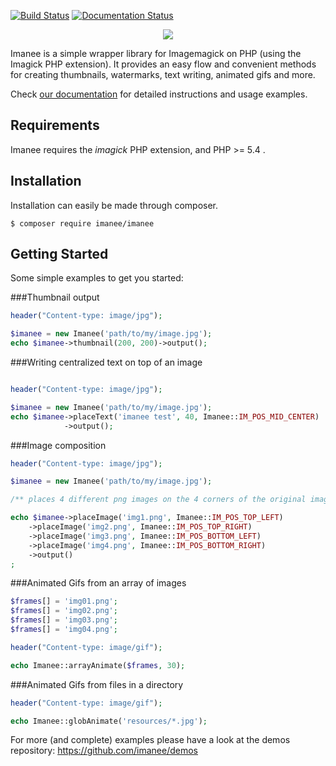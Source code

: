 [![Build Status](https://travis-ci.org/imanee/imanee.svg?branch=master)](https://travis-ci.org/imanee/imanee)
[![Documentation Status](https://readthedocs.org/projects/imanee/badge/?version=latest)](https://readthedocs.org/projects/imanee/?badge=latest)

<p align="center">
  <img src="http://i.imgur.com/cPrVYXY.png" />
</p>

Imanee is a simple wrapper library for Imagemagick on PHP (using the Imagick PHP extension). 
It provides an easy flow and convenient methods for creating thumbnails, watermarks, text writing, animated gifs and more.

Check [our documentation](http://imanee.readthedocs.org) for detailed instructions and usage examples.

## Requirements
Imanee requires the *imagick* PHP extension, and PHP >= 5.4 .

## Installation
Installation can easily be made through composer.

    $ composer require imanee/imanee

## Getting Started

Some simple examples to get you started:

###Thumbnail output

```php
header("Content-type: image/jpg");

$imanee = new Imanee('path/to/my/image.jpg');
echo $imanee->thumbnail(200, 200)->output();
```
###Writing centralized text on top of an image

```php

header("Content-type: image/jpg");

$imanee = new Imanee('path/to/my/image.jpg');
echo $imanee->placeText('imanee test', 40, Imanee::IM_POS_MID_CENTER)
            ->output();
```
                    
###Image composition

```php
header("Content-type: image/jpg");

$imanee = new Imanee('path/to/my/image.jpg');

/** places 4 different png images on the 4 corners of the original image */

echo $imanee->placeImage('img1.png', Imanee::IM_POS_TOP_LEFT)
    ->placeImage('img2.png', Imanee::IM_POS_TOP_RIGHT)
    ->placeImage('img3.png', Imanee::IM_POS_BOTTOM_LEFT)
    ->placeImage('img4.png', Imanee::IM_POS_BOTTOM_RIGHT)
    ->output()
;
```

###Animated Gifs from an array of images

```php
$frames[] = 'img01.png';
$frames[] = 'img02.png';
$frames[] = 'img03.png';
$frames[] = 'img04.png';

header("Content-type: image/gif");

echo Imanee::arrayAnimate($frames, 30);
```

###Animated Gifs from files in a directory
 
```php
header("Content-type: image/gif");

echo Imanee::globAnimate('resources/*.jpg');
```

For more (and complete) examples please have a look at the demos repository: <a href="https://github.com/imanee/demos">https://github.com/imanee/demos</a>
